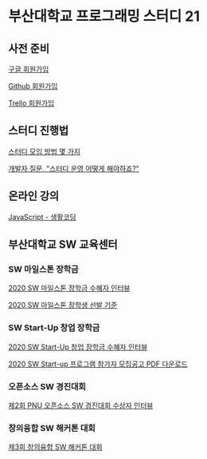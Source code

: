 <h1>부산대학교 프로그래밍 스터디 21</h1>

<h2>사전 준비</h2>

[구글 회원가입](https://accounts.google.com/signup/v2/webcreateaccount?flowName=GlifWebSignIn&flowEntry=SignUp)

[Github 회원가입](https://github.com/join?ref_cta=Sign+up&ref_loc=header+logged+out&ref_page=%2F&source=header-home)

[Trello 회원가입](https://trello.com/signup)

<h2>스터디 진행법</h2>

[스터디 모임 방법 몇 가지](http://egloos.zum.com/agile/v/5830026)

[개발자 질문, "스터디 운영 어떻게 해야하죠?"](https://youtu.be/RdTpUfm2hSo)

<h2>온라인 강의</h2>

[JavaScript - 생활코딩](https://youtu.be/PZIPsKgWJiw)

<h2>부산대학교 SW 교육센터</h2>

<h3>SW 마일스톤 장학금</h3>

[2020 SW 마일스톤 장학금 수혜자 인터뷰](https://youtu.be/LSjNw8wrXhc)

[2020 SW 마일스톤 장학생 선발 기준](https://cse.pusan.ac.kr/cse/14651/subview.do?enc=Zm5jdDF8QEB8JTJGYmJzJTJGY3NlJTJGMjYwNSUyRjgzMjEwOCUyRmFydGNsVmlldy5kbyUzRmJic09wZW5XcmRTZXElM0QlMjZpc1ZpZXdNaW5lJTNEZmFsc2UlMjZzcmNoQ29sdW1uJTNEc2olMjZwYWdlJTNEMSUyNnNyY2hXcmQlM0QlMjVFQiUyNUE3JTI1ODglMjVFQyUyNTlEJTI1QkMlMjVFQyUyNThBJTI1QTQlMjVFRCUyNTg2JTI1QTQlMjZyZ3NCZ25kZVN0ciUzRCUyNmJic0NsU2VxJTNEJTI2cGFzc3dvcmQlM0QlMjZyZ3NFbmRkZVN0ciUzRCUyNg%3D%3D)

<h3>SW Start-Up 창업 장학금</h3>

[2020 SW Start-Up 창업 장학금 수혜자 인터뷰](https://youtu.be/2yJR7IImO2M)

[2020 SW Start-up 프로그램 참가자 모집공고 PDF 다운로드](http://cse.pusan.ac.kr/bbs/cse/2605/684119/download.do)

<h3>오픈소스 SW 경진대회</h3>

[제2회 PNU 오픈소스 SW 경진대회 수상자 인터뷰](https://youtu.be/VhREfG0jLSo)

<h3>창의융합 SW 해커톤 대회</h3>

[제3회 창의융합 SW 해커톤 대회](https://youtu.be/EfEgTrm5_u4)
